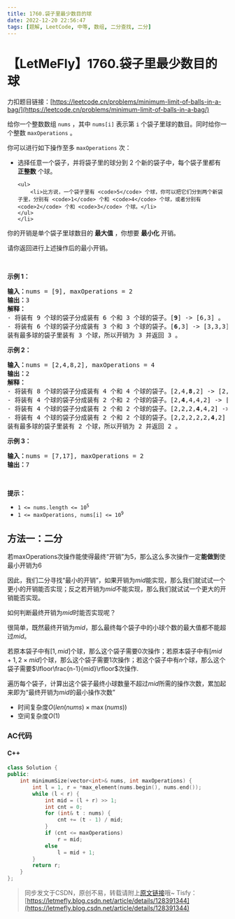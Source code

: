 ```yaml
---
title: 1760.袋子里最少数目的球
date: 2022-12-20 22:56:47
tags: [题解, LeetCode, 中等, 数组, 二分查找, 二分]
---
```


# 【LetMeFly】1760.袋子里最少数目的球

力扣题目链接：[https://leetcode.cn/problems/minimum-limit-of-balls-in-a-bag/](https://leetcode.cn/problems/minimum-limit-of-balls-in-a-bag/)

<p>给你一个整数数组 <code>nums</code> ，其中 <code>nums[i]</code> 表示第 <code>i</code> 个袋子里球的数目。同时给你一个整数 <code>maxOperations</code> 。</p>

<p>你可以进行如下操作至多 <code>maxOperations</code> 次：</p>

<ul>
	<li>选择任意一个袋子，并将袋子里的球分到 2 个新的袋子中，每个袋子里都有 <strong>正整数</strong> 个球。

	<ul>
		<li>比方说，一个袋子里有 <code>5</code> 个球，你可以把它们分到两个新袋子里，分别有 <code>1</code> 个和 <code>4</code> 个球，或者分别有 <code>2</code> 个和 <code>3</code> 个球。</li>
	</ul>
	</li>
</ul>

<p>你的开销是单个袋子里球数目的 <strong>最大值</strong> ，你想要 <strong>最小化</strong> 开销。</p>

<p>请你返回进行上述操作后的最小开销。</p>

<p> </p>

<p><strong>示例 1：</strong></p>

<pre>
<b>输入：</b>nums = [9], maxOperations = 2
<b>输出：</b>3
<b>解释：</b>
- 将装有 9 个球的袋子分成装有 6 个和 3 个球的袋子。[<strong>9</strong>] -> [6,3] 。
- 将装有 6 个球的袋子分成装有 3 个和 3 个球的袋子。[<strong>6</strong>,3] -> [3,3,3] 。
装有最多球的袋子里装有 3 个球，所以开销为 3 并返回 3 。
</pre>

<p><strong>示例 2：</strong></p>

<pre>
<b>输入：</b>nums = [2,4,8,2], maxOperations = 4
<b>输出：</b>2
<strong>解释：</strong>
- 将装有 8 个球的袋子分成装有 4 个和 4 个球的袋子。[2,4,<strong>8</strong>,2] -> [2,4,4,4,2] 。
- 将装有 4 个球的袋子分成装有 2 个和 2 个球的袋子。[2,<strong>4</strong>,4,4,2] -> [2,2,2,4,4,2] 。
- 将装有 4 个球的袋子分成装有 2 个和 2 个球的袋子。[2,2,2,<strong>4</strong>,4,2] -> [2,2,2,2,2,4,2] 。
- 将装有 4 个球的袋子分成装有 2 个和 2 个球的袋子。[2,2,2,2,2,<strong>4</strong>,2] -> [2,2,2,2,2,2,2,2] 。
装有最多球的袋子里装有 2 个球，所以开销为 2 并返回 2 。
</pre>

<p><strong>示例 3：</strong></p>

<pre>
<b>输入：</b>nums = [7,17], maxOperations = 2
<b>输出：</b>7
</pre>

<p> </p>

<p><strong>提示：</strong></p>

<ul>
	<li><code>1 <= nums.length <= 10<sup>5</sup></code></li>
	<li><code>1 <= maxOperations, nums[i] <= 10<sup>9</sup></code></li>
</ul>


    
## 方法一：二分

若maxOperations次操作能使得最终“开销”为5，那么这么多次操作一定**能做到**使最小开销为6

因此，我们二分寻找“最小的开销”，如果开销为$mid$能实现，那么我们就试试一个更小的开销能否实现；反之若开销为$mid$不能实现，那么我们就试试一个更大的开销能否实现。

如何判断最终开销为$mid$时能否实现呢？

很简单，既然最终开销为$mid$，那么最终每个袋子中的小球个数的最大值都不能超过$mid$。

若原本袋子中有$[1, mid]$个球，那么这个袋子需要$0$次操作；若原本袋子中有$[mid + 1, 2\times mid]$个球，那么这个袋子需要$1$次操作；若这个袋子中有$n$个球，那么这个袋子需要$\lfloor\frac{n-1}{mid}\rfloor$次操作.

遍历每个袋子，计算出这个袋子最终小球数量不超过$mid$所需的操作次数，累加起来即为“最终开销为$mid$的最小操作次数”

+ 时间复杂度$O(len(nums)\times \max(nums))$
+ 空间复杂度$O(1)$

### AC代码

#### C++

```cpp
class Solution {
public:
    int minimumSize(vector<int>& nums, int maxOperations) {
        int l = 1, r = *max_element(nums.begin(), nums.end());
        while (l < r) {
            int mid = (l + r) >> 1;
            int cnt = 0;
            for (int& t : nums) {
                cnt += (t - 1) / mid;
            }
            if (cnt <= maxOperations)
                r = mid;
            else
                l = mid + 1;
        }
        return r;
    }
};
```

> 同步发文于CSDN，原创不易，转载请附上[原文链接](https://blog.tisfy.eu.org/2022/12/20/LeetCode%201760.%E8%A2%8B%E5%AD%90%E9%87%8C%E6%9C%80%E5%B0%91%E6%95%B0%E7%9B%AE%E7%9A%84%E7%90%83/)哦~
> Tisfy：[https://letmefly.blog.csdn.net/article/details/128391344](https://letmefly.blog.csdn.net/article/details/128391344)
